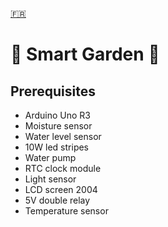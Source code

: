 [🇫🇷](/README-fr.md "French")

# :seedling: Smart Garden :seedling:

## Prerequisites

* Arduino Uno R3
* Moisture sensor
* Water level sensor
* 10W led stripes
* Water pump
* RTC clock module
* Light sensor
* LCD screen 2004
* 5V double relay
* Temperature sensor
